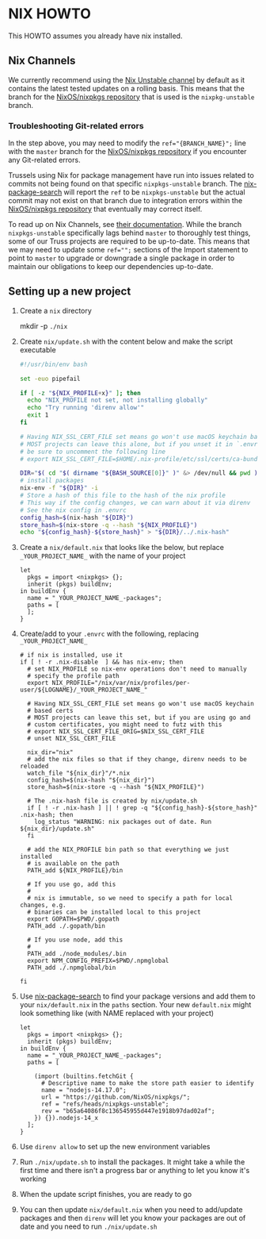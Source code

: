 # NIX HOWTO

This HOWTO assumes you already have nix installed.

## Nix Channels

We currently recommend using the [Nix Unstable channel][hydra-nixpkgs-unstable]
by default as it contains the latest tested updates on a rolling basis. This
means that the branch for the [NixOS/nixpkgs repository][gh-nixpkgs] that is
used is the `nixpkg-unstable` branch.

### Troubleshooting Git-related errors

In the step above, you may need to modify the `ref="{BRANCH_NAME}";` line
with the `master` branch for the [NixOS/nixpkgs repository][gh-nixpkgs] if you
encounter any Git-related errors.

Trussels using Nix for package management have run into issues related to
commits not being found on that specific `nixpkgs-unstable` branch. The
[nix-package-search][ahobson-nix-package-search] will report the `ref` to be
`nixpkgs-unstable` but the actual commit may not exist on that branch due to
integration errors within the [NixOS/nixpkgs repository][gh-nixpkgs] that
eventually may correct itself.

To read up on Nix Channels, see [their documentation][docs-nix-channels].
While the branch `nixpkgs-unstable` specifically lags behind `master` to
thoroughly test things, some of our Truss projects are required to be
up-to-date. This means that we may need to update some `ref="";` sections of
the Import statement to point to `master` to upgrade or downgrade a single
package in order to maintain our obligations to keep our dependencies
up-to-date.

## Setting up a new project

1. Create a `nix` directory

   mkdir -p `./nix`

1. Create `nix/update.sh` with the content below and make the script
   executable

   ```bash
   #!/usr/bin/env bash

   set -euo pipefail

   if [ -z "${NIX_PROFILE+x}" ]; then
     echo "NIX_PROFILE not set, not installing globally"
     echo "Try running 'direnv allow'"
     exit 1
   fi

   # Having NIX_SSL_CERT_FILE set means go won't use macOS keychain based certs
   # MOST projects can leave this alone, but if you unset it in `.envrc`
   # be sure to uncomment the following line
   # export NIX_SSL_CERT_FILE=$HOME/.nix-profile/etc/ssl/certs/ca-bundle.crt

   DIR="$( cd "$( dirname "${BASH_SOURCE[0]}" )" &> /dev/null && pwd )"
   # install packages
   nix-env -f "${DIR}" -i
   # Store a hash of this file to the hash of the nix profile
   # This way if the config changes, we can warn about it via direnv
   # See the nix config in .envrc
   config_hash=$(nix-hash "${DIR}")
   store_hash=$(nix-store -q --hash "${NIX_PROFILE}")
   echo "${config_hash}-${store_hash}" > "${DIR}/../.nix-hash"
   ```

1. Create a `nix/default.nix` that looks like the below, but replace
   `_YOUR_PROJECT_NAME_` with the name of your project

   ```
   let
     pkgs = import <nixpkgs> {};
     inherit (pkgs) buildEnv;
   in buildEnv {
     name = "_YOUR_PROJECT_NAME_-packages";
     paths = [
     ];
   }
   ```

1. Create/add to your `.envrc` with the following, replacing `_YOUR_PROJECT_NAME_`

   ```
   # if nix is installed, use it
   if [ ! -r .nix-disable  ] && has nix-env; then
     # set NIX_PROFILE so nix-env operations don't need to manually
     # specify the profile path
     export NIX_PROFILE="/nix/var/nix/profiles/per-user/${LOGNAME}/_YOUR_PROJECT_NAME_"

     # Having NIX_SSL_CERT_FILE set means go won't use macOS keychain
     # based certs
     # MOST projects can leave this set, but if you are using go and
     # custom certificates, you might need to futz with this
     # export NIX_SSL_CERT_FILE_ORIG=$NIX_SSL_CERT_FILE
     # unset NIX_SSL_CERT_FILE

     nix_dir="nix"
     # add the nix files so that if they change, direnv needs to be reloaded
     watch_file "${nix_dir}"/*.nix
     config_hash=$(nix-hash "${nix_dir}")
     store_hash=$(nix-store -q --hash "${NIX_PROFILE}")

     # The .nix-hash file is created by nix/update.sh
     if [ ! -r .nix-hash ] || ! grep -q "${config_hash}-${store_hash}" .nix-hash; then
       log_status "WARNING: nix packages out of date. Run ${nix_dir}/update.sh"
     fi

     # add the NIX_PROFILE bin path so that everything we just installed
     # is available on the path
     PATH_add ${NIX_PROFILE}/bin

     # If you use go, add this
     #
     # nix is immutable, so we need to specify a path for local changes, e.g.
     # binaries can be installed local to this project
     export GOPATH=$PWD/.gopath
     PATH_add ./.gopath/bin

     # If you use node, add this
     #
     PATH_add ./node_modules/.bin
     export NPM_CONFIG_PREFIX=$PWD/.npmglobal
     PATH_add ./.npmglobal/bin

   fi
   ```

1. Use [nix-package-search][ahobson-nix-package-search] to find your package
   versions and add them to your `nix/default.nix` in the `paths` section. Your
   new `default.nix` might look something like (with NAME replaced with your
   project)

   ```
   let
     pkgs = import <nixpkgs> {};
     inherit (pkgs) buildEnv;
   in buildEnv {
     name = "_YOUR_PROJECT_NAME_-packages";
     paths = [

       (import (builtins.fetchGit {
         # Descriptive name to make the store path easier to identify
         name = "nodejs-14.17.0";
         url = "https://github.com/NixOS/nixpkgs/";
         ref = "refs/heads/nixpkgs-unstable";
         rev = "b65a64086f8c136545955d447e1918b97dad02af";
       }) {}).nodejs-14_x
     ];
   }
   ```

1. Use `direnv allow` to set up the new environment variables

1. Run `./nix/update.sh` to install the packages. It might take a
   while the first time and there isn't a progress bar or anything to
   let you know it's working

1. When the update script finishes, you are ready to go

1. You can then update `nix/default.nix` when you need to add/update
   packages and then `direnv` will let you know your packages are out
   of date and you need to run `./nix/update.sh`

[ahobson-nix-package-search]: https://ahobson.github.io/nix-package-search/#/
[docs-nix-channels]: https://nixos.wiki/wiki/Nix_channels
[gh-nixpkgs]: https://github.com/NixOS/nixpkgs
[hydra-nixpkgs-unstable]: https://hydra.nixos.org/job/nixpkgs/trunk/unstable
